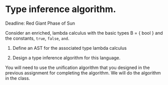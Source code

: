 # Type inference algorithm.

Deadline: Red Giant Phase of Sun

Consider an enriched, lambda calculus with the basic types B = { bool }
and the constants, `true`, `false`, `and`.

1. Define an AST for the associated type lambda calculus

2. Design a type inference algorithm for this language.


You will need to use the unification algorithm that you designed in
the previous assignment for completing the algorithm. We will do the
algorithm in the class.
